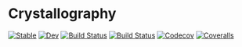 # Crystallography

[![Stable](https://img.shields.io/badge/docs-stable-blue.svg)](https://singularitti.github.io/Crystallography.jl/stable)
[![Dev](https://img.shields.io/badge/docs-dev-blue.svg)](https://singularitti.github.io/Crystallography.jl/dev)
[![Build Status](https://travis-ci.com/singularitti/Crystallography.jl.svg?branch=master)](https://travis-ci.com/singularitti/Crystallography.jl)
[![Build Status](https://ci.appveyor.com/api/projects/status/github/singularitti/Crystallography.jl?svg=true)](https://ci.appveyor.com/project/singularitti/Crystallography-jl)
[![Codecov](https://codecov.io/gh/singularitti/Crystallography.jl/branch/master/graph/badge.svg)](https://codecov.io/gh/singularitti/Crystallography.jl)
[![Coveralls](https://coveralls.io/repos/github/singularitti/Crystallography.jl/badge.svg?branch=master)](https://coveralls.io/github/singularitti/Crystallography.jl?branch=master)
